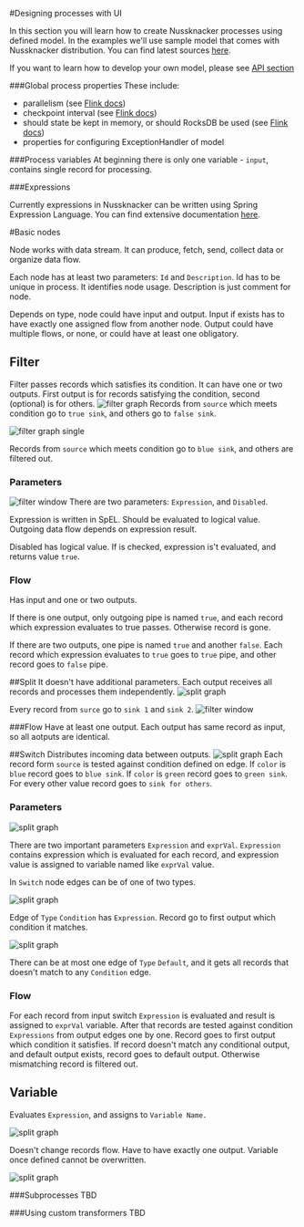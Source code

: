 
#Designing processes with UI 

In this section you will learn how to create Nussknacker processes using defined model. In the examples we'll 
  use sample model that comes with Nussknacker distribution. You can find latest sources [here](https://github.com/TouK/nussknacker/tree/master/engine/example/src/main/scala/).
  
If you want to learn how to develop your own model, please see [API section](API.md)  

###Global process properties
These include:
* parallelism (see [Flink docs](https://flink.apache.org/faq.html#what-is-the-parallelism-how-do-i-set-it))
* checkpoint interval (see [Flink docs](https://ci.apache.org/projects/flink/flink-docs-release-{{book.flinkMajorVersion}}/setup/checkpoints.html))
* should state be kept in memory, or should RocksDB be used (see [Flink docs](https://ci.apache.org/projects/flink/flink-docs-release-{{book.flinkMajorVersion}}/ops/state_backends.html))
* properties for configuring ExceptionHandler of model

###Process variables
At beginning there is only one variable - `input`, contains single record for processing.

###Expressions

Currently expressions in Nussknacker can be written using Spring Expression Language.
 You can find extensive documentation 
 [here](https://docs.spring.io/spring/docs/current/spring-framework-reference/html/expressions.html).

#Basic nodes

Node works with data stream.
It can produce, fetch, send, collect data or organize data flow.


Each node has at least two parameters: `Id` and `Description`. 
Id has to be unique in process. It identifies node usage.
Description is just comment for node.

Depends on type, node could have input and output. 
Input if exists has to have exactly one assigned flow from another node.
Output could have multiple flows, or none, or could have at least one obligatory.


## Filter 
Filter passes records which satisfies its condition.
It can have one or two outputs.
First output is for records satisfying the condition, second (optional) is for others.
![filter graph](img/filter_graph.png)
Records from `source` which meets condition go to `true sink`, and others go to `false sink`. 

![filter graph single](img/filter_graph_single.png)

Records from `source` which meets condition go to `blue sink`, and others are filtered out. 

### Parameters
![filter window](img/filter_window.png)
There are two parameters: `Expression`, and `Disabled`.

Expression is written in SpEL. Should be evaluated to logical value. 
Outgoing data flow depends on expression result.


Disabled has logical value. 
If is checked, expression is't evaluated, and returns value `true`.         
### Flow
Has input and one or two outputs. 

If there is one output, only outgoing pipe is named `true`, 
and each record which expression evaluates to true passes.
Otherwise record is gone.

If there are two outputs, one pipe is named `true` and another `false`.
Each record which expression evaluates to `true` goes to `true` pipe,
and other record goes to `false` pipe.  

##Split 
It doesn't have additional parameters.
Each output receives all records and processes them independently. 
![split graph](img/split_graph.png)

Every record from `surce` go to `sink 1` and `sink 2`.
![filter window](img/split_window.png)

###Flow
Have at least one output.
Each output has same record as input, so all aotputs are identical.

##Switch
Distributes incoming data between outputs. 
![split graph](img/switch_graph.png)
Each record form `source` is tested against condition defined on edge. 
If `color` is `blue` record goes to `blue sink`. 
If `color` is `green` record goes to `green sink`. 
For every other value record goes to `sink for others`.

### Parameters 
![split graph](img/switch_window.png)

There are two important parameters `Expression` and `exprVal`.
`Expression` contains expression which is evaluated for each record,
 and expression value is assigned to variable named like `exprVal` value.
 
 In `Switch` node edges can be of one of two types.
 
![split graph](img/switch_edge_condition.png)

 Edge of `Type` `Condition` has `Expression`. 
 Record go to first output which condition it matches.

![split graph](img/switch_edge_default.png)

 There can be at most one edge of `Type` `Default`,
  and it gets all records that doesn't match to any `Condition` edge. 

### Flow
For each record from input switch `Expression` is evaluated and result is assigned to `exprVal` variable.
After that records are tested against condition `Expressions` from output edges one by one.
Record goes to first output which condition it satisfies.
If record doesn't match any conditional output, and default output exists, record goes to default output.
Otherwise mismatching record is filtered out.

## Variable
Evaluates `Expression`, and assigns to `Variable Name.`

![split graph](img/variable_graph.png)

Doesn't change records flow. 
Have to have exactly one output.
Variable once defined cannot be overwritten.  

![split graph](img/variable_window.png)
  
  

###Subprocesses
TBD

###Using custom transformers
TBD
